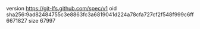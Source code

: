 version https://git-lfs.github.com/spec/v1
oid sha256:9ad82484755c3e8863fc3a6819041d224a78cfa727cf2f548f999c6ff6671827
size 67997
